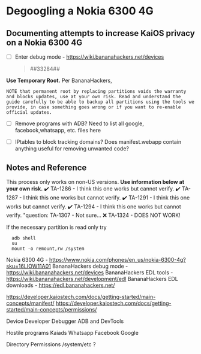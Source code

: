 # Degoogling a Nokia 6300 4G
## Documenting attempts to increase KaiOS privacy on a Nokia 6300 4G

- [ ] Enter debug mode - https://wiki.bananahackers.net/devices
    >*#*#33284#*#*
    
 **Use Temporary Root.** Per BananaHackers,
 ```
 NOTE that permanent root by replacing partitions voids the warranty and blocks updates, use at your own risk. Read and understand the guide carefully to be able to backup all partitions using the tools we provide, in case something goes wrong or if you want to re-enable official updates.
```



- [ ] Remove programs with ADB?
    Need to list all google, facebook,whatsapp, etc. files here
- [ ] IPtables to block tracking domains?
Does manifest.webapp contain anything useful for removing unwanted code?


## Notes and Reference

This process only works on non-US versions. **Use information below at your own risk.**
:heavy_check_mark: TA-1286 - I think this one works but cannot verify.
:heavy_check_mark: TA-1287 - I think this one works but cannot verify.
:heavy_check_mark: TA-1291 - I think this one works but cannot verify.
:heavy_check_mark: TA-1294 - I think this one works but cannot verify.
"question: TA-1307 - Not sure...
:x: TA-1324 - DOES NOT WORK!

If the necessary partition is read only try
```
  adb shell
  su
  mount -o remount,rw /system
```

Nokia 6300 4G - https://www.nokia.com/phones/en_us/nokia-6300-4g?sku=16LIOW11A01
BananaHackers debug mode - https://wiki.bananahackers.net/devices
BananaHackers EDL tools - https://wiki.bananahackers.net/development/edl
BananaHackers EDL downloads - https://edl.bananahackers.net/

https://developer.kaiostech.com/docs/getting-started/main-concepts/manifest/
https://developer.kaiostech.com/docs/getting-started/main-concepts/permissions/


Device
    Developer
        Debugger
            ADB and DevTools 

Hostile programs
Kaiads
Whatsapp
Facebook
Google

Directory           Permissions
/system/etc         ?


